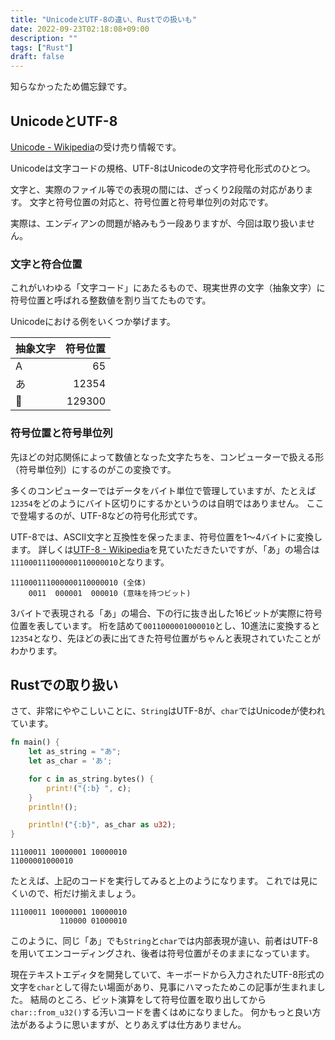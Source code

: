 ```yaml
---
title: "UnicodeとUTF-8の違い、Rustでの扱いも"
date: 2022-09-23T02:18:08+09:00
description: ""
tags: ["Rust"]
draft: false
---
```


知らなかったため備忘録です。

## UnicodeとUTF-8

[Unicode - Wikipedia](https://ja.wikipedia.org/wiki/Unicode)の受け売り情報です。

Unicodeは文字コードの規格、UTF-8はUnicodeの文字符号化形式のひとつ。

文字と、実際のファイル等での表現の間には、ざっくり2段階の対応があります。
文字と符号位置の対応と、符号位置と符号単位列の対応です。

実際は、エンディアンの問題が絡みもう一段ありますが、今回は取り扱いません。

### 文字と符合位置

これがいわゆる「文字コード」にあたるもので、現実世界の文字（抽象文字）に符号位置と呼ばれる整数値を割り当てたものです。

Unicodeにおける例をいくつか挙げます。

| 抽象文字 | 符号位置 |
| -------- | -------: |
| A        |       65 |
| あ       |    12354 |
| 🤔        |   129300 |

### 符号位置と符号単位列

先ほどの対応関係によって数値となった文字たちを、コンピューターで扱える形（符号単位列）にするのがこの変換です。

多くのコンピューターではデータをバイト単位で管理していますが、たとえば`12354`をどのようにバイト区切りにするかというのは自明ではありません。
ここで登場するのが、UTF-8などの符号化形式です。

UTF-8では、ASCII文字と互換性を保ったまま、符号位置を1～4バイトに変換します。
詳しくは[UTF-8 - Wikipedia](https://ja.wikipedia.org/wiki/UTF-8)を見ていただきたいですが、「あ」の場合は`111000111000000110000010`となります。

```
111000111000000110000010 (全体)
    0011  000001  000010 (意味を持つビット)
```

3バイトで表現される「あ」の場合、下の行に抜き出した16ビットが実際に符号位置を表しています。
桁を詰めて`0011000001000010`とし、10進法に変換すると`12354`となり、先ほどの表に出てきた符号位置がちゃんと表現されていたことがわかります。

## Rustでの取り扱い

さて、非常にややこしいことに、`String`はUTF-8が、`char`ではUnicodeが使われています。

```rust
fn main() {
    let as_string = "あ";
    let as_char = 'あ';

    for c in as_string.bytes() {
        print!("{:b} ", c);
    }
    println!();

    println!("{:b}", as_char as u32);
}
```

```
11100011 10000001 10000010 
11000001000010
```

たとえば、上記のコードを実行してみると上のようになります。
これでは見にくいので、桁だけ揃えましょう。

```
11100011 10000001 10000010 
           110000 01000010
```

このように、同じ「あ」でも`String`と`char`では内部表現が違い、前者はUTF-8を用いてエンコーディングされ、後者は符号位置がそのままになっています。

現在テキストエディタを開発していて、キーボードから入力されたUTF-8形式の文字を`char`として得たい場面があり、見事にハマったためこの記事が生まれました。
結局のところ、ビット演算をして符号位置を取り出してから`char::from_u32()`する汚いコードを書くはめになりました。
何かもっと良い方法があるように思いますが、とりあえずは仕方ありません。
